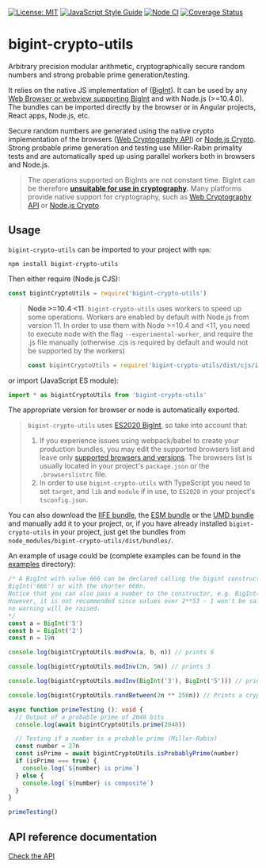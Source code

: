 [![License: MIT](https://img.shields.io/badge/License-MIT-yellow.svg)](https://opensource.org/licenses/MIT)
[![JavaScript Style Guide](https://img.shields.io/badge/code_style-standard-brightgreen.svg)](https://standardjs.com)
[![Node CI](https://github.com/juanelas/bigint-crypto-utils/workflows/Node%20CI/badge.svg)](https://github.com/juanelas/bigint-crypto-utils/actions?query=workflow%3A%22Node+CI%22)
[![Coverage Status](https://coveralls.io/repos/github/juanelas/bigint-crypto-utils/badge.svg?branch=master)](https://coveralls.io/github/juanelas/bigint-crypto-utils?branch=master)

# bigint-crypto-utils

Arbitrary precision modular arithmetic, cryptographically secure random numbers and strong probable prime generation/testing.

It relies on the native JS implementation of ([BigInt](https://tc39.es/ecma262/#sec-bigint-objects)). It can be used by any [Web Browser or webview supporting BigInt](https://developer.mozilla.org/en-US/docs/Web/JavaScript/Reference/Global_Objects/BigInt#Browser_compatibility) and with Node.js (>=10.4.0). The bundles can be imported directly by the browser or in Angular projects, React apps, Node.js, etc.

Secure random numbers are generated using the native crypto implementation of the browsers ([Web Cryptography API](https://w3c.github.io/webcrypto/)) or [Node.js Crypto](https://nodejs.org/dist/latest/docs/api/crypto.html). Strong probable prime generation and testing use Miller-Rabin primality tests and are automatically sped up using parallel workers both in browsers and Node.js.

> The operations supported on BigInts are not constant time. BigInt can be therefore **[unsuitable for use in cryptography](https://www.chosenplaintext.ca/articles/beginners-guide-constant-time-cryptography.html).** Many platforms provide native support for cryptography, such as [Web Cryptography API](https://w3c.github.io/webcrypto/) or [Node.js Crypto](https://nodejs.org/dist/latest/docs/api/crypto.html).

## Usage

`bigint-crypto-utils` can be imported to your project with `npm`:

```console
npm install bigint-crypto-utils
```

Then either require (Node.js CJS):

```javascript
const bigintCryptoUtils = require('bigint-crypto-utils')
```

> **Node >=10.4 <11**. `bigint-crypto-utils` uses workers to speed up some operations. Workers are enabled by default with Node.js from version 11. In order to use them with Node >=10.4 and <11, you need to execute node with the flag `--experimental-worker`, and require the .js file manually (otherwise .cjs is required by default and would not be supported by the workers)
>
> ```javascript
> const bigintCryptoUtils = require('bigint-crypto-utils/dist/cjs/index.node')  // ONLY FOR node >=10.4 <11 !
> ```

or import (JavaScript ES module):

```javascript
import * as bigintCryptoUtils from 'bigint-crypto-utils'
```

The appropriate version for browser or node is automatically exported.

> `bigint-crypto-utils` uses [ES2020 BigInt](https://tc39.es/ecma262/#sec-bigint-objects), so take into account that:
>
> 1. If you experience issues using webpack/babel to create your production bundles, you may edit the supported browsers list and leave only [supported browsers and versions](https://developer.mozilla.org/en-US/docs/Web/JavaScript/Reference/Global_Objects/BigInt#Browser_compatibility). The browsers list is usually located in your project's `package.json` or the `.browserslistrc` file.
> 2. In order to use `bigint-crypto-utils` with TypeScript you need to set `target`, and `lib` and `module` if in use, to `ES2020` in your project's `tsconfig.json`.

You can also download the [IIFE bundle](https://raw.githubusercontent.com/juanelas/bigint-crypto-utils/master/dist/bundles/iife.js), the [ESM bundle](https://raw.githubusercontent.com/juanelas/bigint-crypto-utils/master/dist/bundles/esm.js) or the [UMD bundle](https://raw.githubusercontent.com/juanelas/bigint-crypto-utils/master/dist/bundles/umd.js) and manually add it to your project, or, if you have already installed `bigint-crypto-utils` in your project, just get the bundles from `node_modules/bigint-crypto-utils/dist/bundles/`.

An example of usage could be (complete examples can be found in the [examples](https://github.com/juanelas/bigint-crypto-utils/tree/master/examples) directory):

```typescript
/* A BigInt with value 666 can be declared calling the bigint constructor as
BigInt('666') or with the shorter 666n.
Notice that you can also pass a number to the constructor, e.g. BigInt(666).
However, it is not recommended since values over 2**53 - 1 won't be safe but
no warning will be raised.
*/
const a = BigInt('5')
const b = BigInt('2')
const n = 19n

console.log(bigintCryptoUtils.modPow(a, b, n)) // prints 6

console.log(bigintCryptoUtils.modInv(2n, 5n)) // prints 3

console.log(bigintCryptoUtils.modInv(BigInt('3'), BigInt('5'))) // prints 2

console.log(bigintCryptoUtils.randBetween(2n ** 256n)) // Prints a cryptographically secure random number between 1 and 2**256 (both included).

async function primeTesting (): void {
  // Output of a probable prime of 2048 bits
  console.log(await bigintCryptoUtils.prime(2048))

  // Testing if a number is a probable prime (Miller-Rabin)
  const number = 27n
  const isPrime = await bigintCryptoUtils.isProbablyPrime(number)
  if (isPrime === true) {
    console.log(`${number} is prime`)
  } else {
    console.log(`${number} is composite`)
  }
}

primeTesting()

```

## API reference documentation

[Check the API](./docs/API.md)
